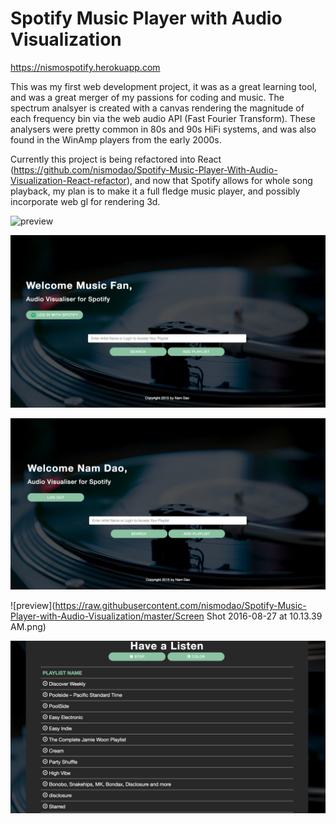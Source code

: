 # Spotify Music Player with Audio Visualization

https://nismospotify.herokuapp.com

This was my first web development project, it was as a great learning tool, and was a great merger of my passions for coding and music.  The spectrum analsyer is created with a canvas rendering the magnitude of each frequency bin via the web audio API (Fast Fourier Transform).  These analysers were pretty common in 80s and 90s HiFi systems, and was also found in the WinAmp players from the early 2000s.

Currently this project is being refactored into React (https://github.com/nismodao/Spotify-Music-Player-With-Audio-Visualization-React-refactor), and now that Spotify allows for whole song playback, my plan is to make it a full fledge music player, and possibly incorporate web gl for rendering 3d.  

![preview](https://raw.githubusercontent.com/nismodao/Spotify-Music-Player-with-Audio-Visualization/master/spotify.gif)

![preview](https://raw.githubusercontent.com/nismodao/Spotify-Music-Player-with-Audio-Visualization/master/login.png)

![preview](https://raw.githubusercontent.com/nismodao/Spotify-Music-Player-with-Audio-Visualization/master/logout.png)

![preview](https://raw.githubusercontent.com/nismodao/Spotify-Music-Player-with-Audio-Visualization/master/Screen Shot 2016-08-27 at 10.13.39 AM.png)

![preview](https://raw.githubusercontent.com/nismodao/Spotify-Music-Player-with-Audio-Visualization/master/playlist.png)
